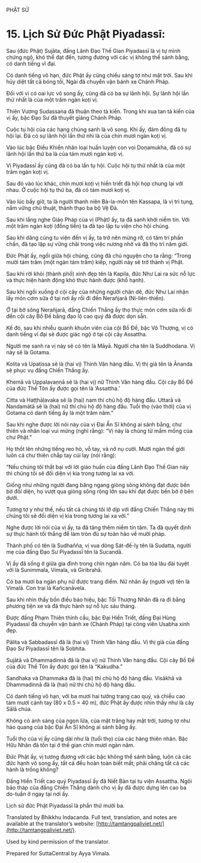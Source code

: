  

PHẬT SỬ

# 15\. Lịch Sử Đức Phật Piyadassī:

Sau (đức Phật) Sujāta, đấng Lãnh Đạo Thế Gian Piyadassī là vị tự mình chứng ngộ, khó thể đạt đến, tương đương với các vị không thể sánh bằng, có danh tiếng vĩ đại.

Có danh tiếng vô hạn, đức Phật ấy cũng chiếu sáng tợ như mặt trời. Sau khi hủy diệt tất cả bóng tối, Ngài đã chuyển vận bánh xe Chánh Pháp.

Đối với vị có oai lực vô song ấy, cũng đã có ba sự lãnh hội. Sự lãnh hội lần thứ nhất là của một trăm ngàn koṭi vị.

Thiên Vương Sudassana đã thuận theo tà kiến. Trong khi xua tan tà kiến của vị ấy, bậc Đạo Sư đã thuyết giảng Chánh Pháp.

Cuộc tụ hội của các hạng chúng sanh là vô song. Khi ấy, đám đông đã tụ hội lại. Đã có sự lãnh hội lần thứ nhì là của chín mươi ngàn koṭi vị.

Vào lúc bậc Điều Khiển nhân loại huấn luyện con voi Doṇamukha, đã có sự lãnh hội lần thứ ba là của tám mươi ngàn koṭi vị.

Vị Piyadassī ấy cũng đã có ba lần tụ hội. Cuộc hội tụ thứ nhất là của một trăm ngàn koṭi vị.

Sau đó vào lúc khác, chín mươi koṭi vị hiền triết đã hội họp chung lại với nhau. Ở cuộc hội tụ thứ ba, đã có tám mươi koṭi vị.

Vào lúc bấy giờ, ta là người thanh niên Bà-la-môn tên Kassapa, là vị trì tụng, nắm vững chú thuật, thành thạo ba bộ Vệ Đà.

Sau khi lắng nghe Giáo Pháp của vị (Phật) ấy, ta đã sanh khởi niềm tin. Với một trăm ngàn koṭi (đồng tiền) ta đã tạo lập tu viện cho hội chúng.

Sau khi dâng cúng tu viện đến vị ấy, ta trở nên mừng rỡ, có tâm trí phấn chấn, đã tạo lập sự vững chãi trong việc nương nhờ và đã thọ trì năm giới.

Đức Phật ấy, ngồi giữa hội chúng, cũng đã chú nguyện cho ta rằng: “Trong mười tám trăm (một ngàn tám trăm) kiếp, người này sẽ trở thành vị Phật.

Sau khi rời khỏi (thành phố) xinh đẹp tên là Kapila, đức Như Lai ra sức nỗ lực và thực hiện hành động khó thực hành được (khổ hạnh).

Sau khi ngồi xuống ở cội cây của những người chăn dê, đức Như Lai nhận lấy món cơm sữa ở tại nơi ấy rồi đi đến Nerañjarā (Ni-liên-thiền).

Ở tại bờ sông Nerañjarā, đấng Chiến Thắng ấy thọ thực món cơm sữa rồi đi đến cội cây Bồ Đề bằng đạo lộ cao quý đã được dọn sẵn.

Kế đó, sau khi nhiễu quanh khuôn viên của cội Bồ Đề, bậc Vô Thượng, vị có danh tiếng vĩ đại sẽ được giác ngộ ở tại cội cây Assattha.

Người mẹ sanh ra vị này sẽ có tên là Māyā. Người cha tên là Suddhodana. Vị này sẽ là Gotama.

Kolita và Upatissa sẽ là (hai vị) Thinh Văn hàng đầu. Vị thị giả tên là Ānanda sẽ phục vụ đấng Chiến Thắng ấy.

Khemā và Uppalavaṇṇā sẽ là (hai vị) nữ Thinh Văn hàng đầu. Cội cây Bồ Đề của đức Thế Tôn ấy được gọi tên là ‘Assattha.’

Citta và Haṭṭhāḷavaka sẽ là (hai) nam thí chủ hộ độ hàng đầu. Uttarā và Nandamātā sẽ là (hai) nữ thí chủ hộ độ hàng đầu. Tuổi thọ (vào thời) của vị Gotama có danh tiếng ấy là một trăm năm.”

Sau khi nghe được lời nói này của vị Đại Ẩn Sĩ không ai sánh bằng, chư thiên và nhân loại vui mừng (nghĩ rằng): “Vị này là chủng tử mầm mống của chư Phật.”

Họ thốt lên những tiếng reo hò, vỗ tay, và nở nụ cười. Mười ngàn thế giới luôn cả chư thiên chắp tay cúi lạy (nói rằng):

“Nếu chúng tôi thất bại với lời giáo huấn của đấng Lãnh Đạo Thế Gian này thì chúng tôi sẽ đối diện vị kia trong tương lai xa vời.

Giống như những người đang băng ngang giòng sông không đạt được bến bờ đối diện, họ vượt qua giòng sông rộng lớn sau khi đạt được bến bờ ở bên dưới.

Tương tợ y như thế, nếu tất cả chúng tôi lỡ dịp với đấng Chiến Thắng này thì chúng tôi sẽ đối diện vị kia trong tương lai xa vời.”

Nghe được lời nói của vị ấy, ta đã tăng thêm niềm tín tâm. Ta đã quyết định sự thực hành tối thắng để làm tròn đủ sự toàn hảo về mười pháp.

Thành phố có tên là Sudhañña, vị vua dòng Sát-đế-lỵ tên là Sudatta, người mẹ của đấng Đạo Sư Piyadassī tên là Sucandā.

Vị ấy đã sống ở giữa gia đình trong chín ngàn năm. Có ba tòa lâu đài tuyệt vời là Sunimmala, Vimala, và Giribrahā.

Có ba mươi ba ngàn phụ nữ được trang điểm. Nữ nhân ấy (người vợ) tên là Vimalā. Con trai là Kañcanāvela.

Sau khi nhìn thấy bốn điều báo hiệu, bậc Tối Thượng Nhân đã ra đi bằng phương tiện xe và đã thực hành sự nỗ lực sáu tháng.

Được đấng Phạm Thiên thỉnh cầu, bậc Đại Hiền Triết, đấng Đại Hùng Piyadassī đã chuyển vận bánh xe (Chánh Pháp) tại công viên Usabha xinh đẹp.

Pālita và Sabbadassī đã là (hai vị) Thinh Văn hàng đầu. Vị thị giả của đấng Đạo Sư Piyadassī tên là Sobhita.

Sujātā và Dhammadinnā đã là (hai vị) nữ Thinh Văn hàng đầu. Cội cây Bồ Đề của đức Thế Tôn ấy được gọi tên là “Kakudha.”

Sandhaka và Dhammaka đã là (hai) thí chủ hộ độ hàng đầu. Visākhā và Dhammadinnā đã là (hai) nữ thí chủ hộ độ hàng đầu.

Có danh tiếng vô hạn, với ba mươi hai tướng trạng cao quý, và chiều cao tám mươi cánh tay (80 x 0.5 = 40 m), đức Phật ấy được nhìn thấy như là cây Sālā chúa.

Không có ánh sáng của ngọn lửa, của mặt trăng hay mặt trời, tương tợ như hào quang của bậc Đại Ẩn Sĩ không ai sánh bằng ấy.

Tuổi thọ của vị ấy cũng dài như là (tuổi thọ) của các hàng thiên nhân. Bậc Hữu Nhãn đã tồn tại ở thế gian chín mươi ngàn năm.

Đức Phật ấy, vị tương đương với các bậc không thể sánh bằng, luôn cả các đức hạnh vô song ấy, tất cả đều hoàn toàn biết mất; phải chăng tất cả các hành là trống không?

Đấng Hiền Triết cao quý Piyadassī ấy đã Niết Bàn tại tu viện Assattha. Ngôi bảo tháp của đấng Chiến Thắng dành cho vị ấy đã được dựng lên cao ba do-tuần ở ngay tại nơi ấy.

Lịch sử đức Phật Piyadassī là phần thứ mười ba.

Translated by Bhikkhu Indacanda. Full text, translation, and notes are available at the translator’s website: [http://tamtangpaliviet.net/](http://tamtangpaliviet.net/).

Used by kind permission of the translator.

Prepared for SuttaCentral by Ayya Vimala.